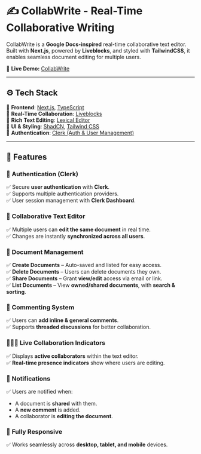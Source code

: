 # ✍️ CollabWrite - Real-Time Collaborative Writing

CollabWrite is a **Google Docs-inspired** real-time collaborative text editor. Built with **Next.js**, powered by **Liveblocks**, and styled with **TailwindCSS**, it enables seamless document editing for multiple users.

🔗 **Live Demo:** [CollabWrite](https://collab-write-iota.vercel.app/)

---

## ⚙️ Tech Stack

🚀 **Frontend**: [Next.js](https://nextjs.org/), [TypeScript](https://www.typescriptlang.org/)  
📡 **Real-Time Collaboration**: [Liveblocks](https://liveblocks.io/)  
📝 **Rich Text Editing**: [Lexical Editor](https://lexical.dev/)  
🎨 **UI & Styling**: [ShadCN](https://ui.shadcn.com/), [Tailwind CSS](https://tailwindcss.com/)  
🔐 **Authentication**: [Clerk (Auth & User Management)](https://clerk.com/)

---

## 🔋 Features

### 🔑 **Authentication (Clerk)**

✅ Secure **user authentication** with **Clerk**.  
✅ Supports multiple authentication providers.  
✅ User session management with **Clerk Dashboard**.

### 📝 **Collaborative Text Editor**

✅ Multiple users can **edit the same document** in real time.  
✅ Changes are instantly **synchronized across all users**.

### 📁 **Document Management**

✅ **Create Documents** – Auto-saved and listed for easy access.  
✅ **Delete Documents** – Users can delete documents they own.  
✅ **Share Documents** – Grant **view/edit** access via email or link.  
✅ **List Documents** – View **owned/shared documents**, with **search & sorting**.

### 💬 **Commenting System**

✅ Users can **add inline & general comments**.  
✅ Supports **threaded discussions** for better collaboration.

### 🧑‍🤝‍🧑 **Live Collaboration Indicators**

✅ Displays **active collaborators** within the text editor.  
✅ **Real-time presence indicators** show where users are editing.

### 🔔 **Notifications**

✅ Users are notified when:

- A document is **shared** with them.
- A **new comment** is added.
- A collaborator is **editing the document**.

### 📱 **Fully Responsive**

✅ Works seamlessly across **desktop, tablet, and mobile** devices.
